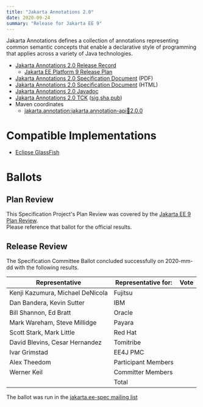 ```yaml
---
title: "Jakarta Annotations 2.0"
date: 2020-09-24
summary: "Release for Jakarta EE 9"
---
```


Jakarta Annotations defines a collection of annotations representing common semantic concepts that enable a declarative style of programming that applies across a variety of Java technologies.

* [Jakarta Annotations 2.0 Release Record](https://projects.eclipse.org/projects/ee4j.ca/releases/2.0.0)
  * [Jakarta EE Platform 9 Release Plan](https://eclipse-ee4j.github.io/jakartaee-platform/jakartaee9/JakartaEE9ReleasePlan)
* [Jakarta Annotations 2.0 Specification Document](./annotations-spec-2.0.pdf) (PDF)
* [Jakarta Annotations 2.0 Specification Document](./annotations-spec-2.0.html) (HTML)
* [Jakarta Annotations 2.0 Javadoc](./apidocs)
* [Jakarta Annotations 2.0 TCK](https://download.eclipse.org/jakartaee/annotations/2.0/jakarta-annotations-tck-2.0.0.zip) ([sig](https://download.eclipse.org/jakartaee/annotations/2.0/jakarta-annotations-tck-2.0.0.zip.sig),[sha](https://download.eclipse.org/jakartaee/annotations/2.0/jakarta-annotations-tck-2.0.0.zip.sha256),[pub](https://raw.githubusercontent.com/jakartaee/specification-committee/master/jakartaee-spec-committee.pub))
* Maven coordinates
  * [jakarta.annotation:jakarta.annotation-api:jar:2.0.0](https://search.maven.org/artifact/jakarta.annotation/jakarta.annotation-api/2.0.0/jar)

# Compatible Implementations

* [Eclipse GlassFish](https://github.com/eclipse-ee4j/glassfish/releases/download/6.0.0-M3-2020-10-04/glassfish-6.0.0-M3-2020-10-04.zip)

# Ballots

## Plan Review

[//]: # (For Jakarta EE 9, the Platform Plan Review covered 95% of the Specification Projects.  For those Projects, just use the following statement in this Plan Review section:)

This Specification Project's Plan Review was covered by the [Jakarta EE 9 Plan Review](https://jakarta.ee/specifications/platform/9/).  
Please reference that ballot for the official results.

[//]: # (If your Project was required to do a standalone Plan Review...  You'll need to perform an official Plan Review ballot and record the results here.)

## Release Review

The Specification Committee Ballot concluded successfully on 2020-mm-dd with the following results.

| Representative                                 | Representative for: | Vote |
|------------------------------------------------|---------------------|------|
| Kenji Kazumura, Michael DeNicola               | Fujitsu             |      |
| Dan Bandera, Kevin Sutter                      | IBM                 |      |
| Bill Shannon, Ed Bratt                         | Oracle              |      |
| Mark Wareham, Steve Millidge                   | Payara              |      |
| Scott Stark, Mark Little                       | Red Hat             |      |
| David Blevins, Cesar Hernandez                 | Tomitribe           |      |
| Ivar Grimstad                                  | EE4J PMC            |      |
| Alex Theedom                                   | Participant Members |      |
| Werner Keil                                    | Committer Members   |      |
|                                                | Total               |      |

The ballot was run in the [jakarta.ee-spec mailing list]()
